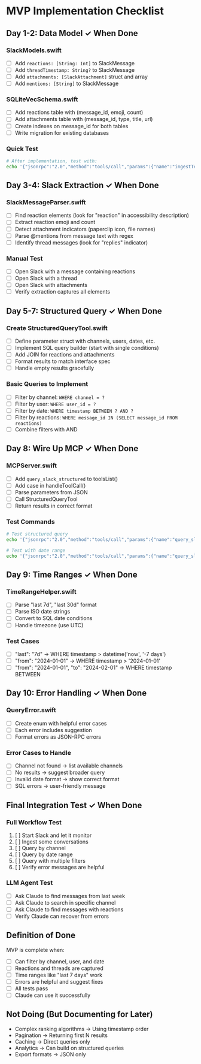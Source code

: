 # MVP Implementation Checklist

## Day 1-2: Data Model ✓ When Done

### SlackModels.swift
- [ ] Add `reactions: [String: Int]` to SlackMessage
- [ ] Add `threadTimestamp: String?` to SlackMessage  
- [ ] Add `attachments: [SlackAttachment]` struct and array
- [ ] Add `mentions: [String]` to SlackMessage

### SQLiteVecSchema.swift
- [ ] Add reactions table with (message_id, emoji, count)
- [ ] Add attachments table with (message_id, type, title, url)
- [ ] Create indexes on message_id for both tables
- [ ] Write migration for existing databases

### Quick Test
```bash
# After implementation, test with:
echo '{"jsonrpc":"2.0","method":"tools/call","params":{"name":"ingestText","arguments":{"text":"Test message with 👍 reaction"}},"id":1}' | ./slunk-swift
```

## Day 3-4: Slack Extraction ✓ When Done

### SlackMessageParser.swift
- [ ] Find reaction elements (look for "reaction" in accessibility description)
- [ ] Extract reaction emoji and count
- [ ] Detect attachment indicators (paperclip icon, file names)
- [ ] Parse @mentions from message text with regex
- [ ] Identify thread messages (look for "replies" indicator)

### Manual Test
- [ ] Open Slack with a message containing reactions
- [ ] Open Slack with a thread
- [ ] Open Slack with attachments
- [ ] Verify extraction captures all elements

## Day 5-7: Structured Query ✓ When Done

### Create StructuredQueryTool.swift
- [ ] Define parameter struct with channels, users, dates, etc.
- [ ] Implement SQL query builder (start with single conditions)
- [ ] Add JOIN for reactions and attachments
- [ ] Format results to match interface spec
- [ ] Handle empty results gracefully

### Basic Queries to Implement
- [ ] Filter by channel: `WHERE channel = ?`
- [ ] Filter by user: `WHERE user_id = ?`
- [ ] Filter by date: `WHERE timestamp BETWEEN ? AND ?`
- [ ] Filter by reactions: `WHERE message_id IN (SELECT message_id FROM reactions)`
- [ ] Combine filters with AND

## Day 8: Wire Up MCP ✓ When Done

### MCPServer.swift
- [ ] Add `query_slack_structured` to toolsList()
- [ ] Add case in handleToolCall()
- [ ] Parse parameters from JSON
- [ ] Call StructuredQueryTool
- [ ] Return results in correct format

### Test Commands
```bash
# Test structured query
echo '{"jsonrpc":"2.0","method":"tools/call","params":{"name":"query_slack_structured","arguments":{"filters":{"channels":["#general"]}}},"id":1}' | ./slunk-swift

# Test with date range
echo '{"jsonrpc":"2.0","method":"tools/call","params":{"name":"query_slack_structured","arguments":{"filters":{"channels":["#general"]},"time_range":{"last":"7d"}}},"id":1}' | ./slunk-swift
```

## Day 9: Time Ranges ✓ When Done

### TimeRangeHelper.swift
- [ ] Parse "last 7d", "last 30d" format
- [ ] Parse ISO date strings
- [ ] Convert to SQL date conditions
- [ ] Handle timezone (use UTC)

### Test Cases
- [ ] "last": "7d" → WHERE timestamp > datetime('now', '-7 days')
- [ ] "from": "2024-01-01" → WHERE timestamp > '2024-01-01'
- [ ] "from": "2024-01-01", "to": "2024-02-01" → WHERE timestamp BETWEEN

## Day 10: Error Handling ✓ When Done

### QueryError.swift
- [ ] Create enum with helpful error cases
- [ ] Each error includes suggestion
- [ ] Format errors as JSON-RPC errors

### Error Cases to Handle
- [ ] Channel not found → list available channels
- [ ] No results → suggest broader query
- [ ] Invalid date format → show correct format
- [ ] SQL errors → user-friendly message

## Final Integration Test ✓ When Done

### Full Workflow Test
1. [ ] Start Slack and let it monitor
2. [ ] Ingest some conversations
3. [ ] Query by channel
4. [ ] Query by date range  
5. [ ] Query with multiple filters
6. [ ] Verify error messages are helpful

### LLM Agent Test
- [ ] Ask Claude to find messages from last week
- [ ] Ask Claude to search in specific channel
- [ ] Ask Claude to find messages with reactions
- [ ] Verify Claude can recover from errors

## Definition of Done

MVP is complete when:
- [ ] Can filter by channel, user, and date
- [ ] Reactions and threads are captured
- [ ] Time ranges like "last 7 days" work
- [ ] Errors are helpful and suggest fixes
- [ ] All tests pass
- [ ] Claude can use it successfully

## Not Doing (But Documenting for Later)

- Complex ranking algorithms → Using timestamp order
- Pagination → Returning first N results  
- Caching → Direct queries only
- Analytics → Can build on structured queries
- Export formats → JSON only